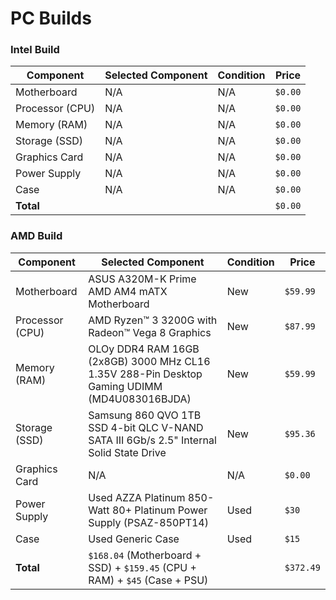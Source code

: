 # PC Builds

### Intel Build

| Component       | Selected Component | Condition | Price   |
| --------------- | ------------------ | --------- | ------- |
| Motherboard     | N/A                | N/A       | `$0.00` |
| Processor (CPU) | N/A                | N/A       | `$0.00` |
| Memory (RAM)    | N/A                | N/A       | `$0.00` |
| Storage (SSD)   | N/A                | N/A       | `$0.00` |
| Graphics Card   | N/A                | N/A       | `$0.00` |
| Power Supply    | N/A                | N/A       | `$0.00` |
| Case            | N/A                | N/A       | `$0.00` |
| **Total**       |                    |           | `$0.00` |

### AMD Build

| Component       | Selected Component                                                                           | Condition | Price     |
| --------------- | -------------------------------------------------------------------------------------------- | --------- | --------- |
| Motherboard     | ASUS A320M-K Prime AMD AM4 mATX Motherboard                                                  | New       | `$59.99`  |
| Processor (CPU) | AMD Ryzen™ 3 3200G with Radeon™ Vega 8 Graphics                                              | New       | `$87.99`  |
| Memory (RAM)    | OLOy DDR4 RAM 16GB (2x8GB) 3000 MHz CL16 1.35V 288-Pin Desktop Gaming UDIMM (MD4U083016BJDA) | New       | `$59.99`  |
| Storage (SSD)   | Samsung 860 QVO 1TB SSD 4-bit QLC V-NAND SATA III 6Gb/s 2.5" Internal Solid State Drive      | New       | `$95.36`  |
| Graphics Card   | N/A                                                                                          | N/A       | `$0.00`   |
| Power Supply    | Used AZZA Platinum 850-Watt 80+ Platinum Power Supply (PSAZ-850PT14)                         | Used      | `$30`     |
| Case            | Used Generic Case                                                                            | Used      | `$15`     |
| **Total**       | `$168.04` (Motherboard + SSD) + `$159.45` (CPU + RAM) + `$45` (Case + PSU)                   |           | `$372.49` |
